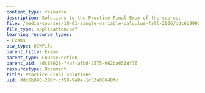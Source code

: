 ```yaml
---
content_type: resource
description: Solutions to the Practice Final Exam of the course.
file: /media/courses/18-01-single-variable-calculus-fall-2006/ddc6b990286fcf509e8e1c53a00848fc_prfinalsol.pdf
file_type: application/pdf
learning_resource_types:
- Exams
ocw_type: OCWFile
parent_title: Exams
parent_type: CourseSection
parent_uid: adc88628-f4af-afbd-2575-962ba651df76
resourcetype: Document
title: Practice Final Solutions
uid: ddc6b990-286f-cf50-9e8e-1c53a00848fc
---
```

